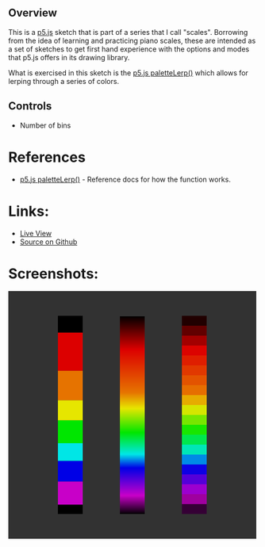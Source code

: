 
## Overview

This is a [p5.js][p5js-home] sketch that is part of a series that I call "scales". Borrowing from the idea of learning and practicing piano scales, these are intended as a set of sketches to get first hand experience with the options and modes that p5.js offers in its drawing library.

What is exercised in this sketch is the [p5.js paletteLerp()][p5js-palettelerp] which allows for lerping through a series of colors.


## Controls

* Number of bins

# References


* [p5.js paletteLerp()][p5js-palettelerp] - Reference docs for how the function works.

# Links: 

* [Live View][live-view]
* [Source on Github][source-code]

# Screenshots:

![screenshot][screenshot-01]



[p5js-home]: https://p5js.org/
[p5js-palettelerp]: https://p5js.org/reference/p5/paletteLerp/
[source-code]: https://github.com/brianhonohan/sketchbook/tree/master/p5js/scales/palettelerp/
[live-view]: https://brianhonohan.com/sketchbook/p5js/scales/palettelerp/
[screenshot-01]: ./screenshot-01.png

